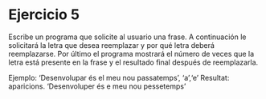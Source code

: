 # Ejercicio 5
Escribe un programa que solicite al usuario una frase. A continuación le solicitará la letra que desea reemplazar y por qué letra deberá reemplazarse. Por último el programa mostrará el número de veces que la letra está presente en la frase y el resultado final después de reemplazarla.

Ejemplo: ‘Desenvolupar és el meu nou passatemps’, ‘a’,‘e’ Resultat: aparicions. ‘Desenvoluper és e meu nou pessetemps’